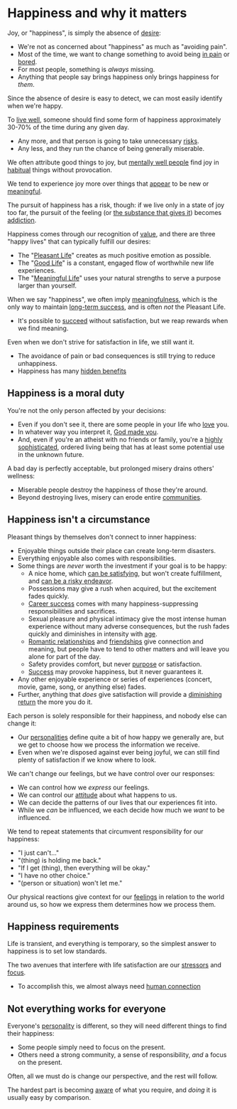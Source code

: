 
# Happiness and why it matters

Joy, or "happiness", is simply the absence of [desire](purpose.md):

- We're not as concerned about "happiness" as much as "avoiding pain".
- Most of the time, we want to change something to avoid being [in pain](hardship.md) or [bored](mind-creativity.md).
- For most people, something is *always* missing.
- Anything that people say brings happiness only brings happiness for *them*.

Since the absence of desire is easy to detect, we can most easily identify when we're happy.

To [live well](goodlife.md), someone should find some form of happiness approximately 30-70% of the time during any given day.

- Any more, and that person is going to take unnecessary [risks](safety.md).
- Any less, and they run the chance of being generally miserable.

We often attribute good things to joy, but [mentally well people](mind-feelings-happiness.md) find joy in [habitual](habits.md) things without provocation.

We tend to experience joy more over things that [appear](image.md) to be new or [meaningful](meaning.md).

The pursuit of happiness has a risk, though: if we live only in a state of joy too far, the pursuit of the feeling (or [the substance that gives it](addiction-substances.md)) becomes [addiction](addiction.md).

Happiness comes through our recognition of [value](values-quality.md), and there are three "happy lives" that can typically fulfill our desires:

- The "[Pleasant Life](mind-feelings.md)" creates as much positive emotion as possible.
- The "[Good Life](goodlife.md)" is a constant, engaged flow of worthwhile new life experiences.
- The "[Meaningful Life](meaning.md)" uses your natural strengths to serve a purpose larger than yourself.

When we say "happiness", we often imply [meaningfulness](meaning.md), which is the only way to maintain [long-term success](success-6_humility.md), and is often *not* the Pleasant Life.

- It's possible to [succeed](success-1_why.md) without satisfaction, but we reap rewards when we find meaning.

Even when we don't strive for satisfaction in life, we still want it.

- The avoidance of pain or bad consequences is still trying to reduce *un*happiness.
- Happiness has many [hidden benefits](mind-feelings-happiness-benefits.md)

## Happiness is a moral duty

You're not the only person affected by your decisions:

- Even if you don't see it, there are some people in your life who [love](people-love.md) you.
- In whatever way you interpret it, [God made you](religion-answers.md).
- And, even if you're an atheist with no friends or family, you're a [highly sophisticated](science-life.md), ordered living being that has at least some potential use in the unknown future.

A bad day is perfectly acceptable, but prolonged misery drains others' wellness:

- Miserable people destroy the happiness of those they're around.
- Beyond destroying lives, misery can erode entire [communities](groups-member.md).

## Happiness isn't a circumstance

Pleasant things by themselves don't connect to inner happiness:

- Enjoyable things outside their place can create long-term disasters.
- Everything enjoyable also comes with responsibilities.
- Some things are *never* worth the investment if your goal is to be happy:
  - A nice home, which [can be satisfying](home-decorations.md), but won't create fulfillment, and [can be a risky endeavor](home-buy.md).
  - Possessions may give a rush when acquired, but the excitement fades quickly.
  - [Career success](jobs-1_why.md) comes with many happiness-suppressing responsibilities and sacrifices.
  - Sexual pleasure and physical intimacy give the most intense human experience without many adverse consequences, but the rush fades quickly and diminishes in intensity with [age](hardship.md).
  - [Romantic relationships](relationships-1_why.md) and [friendships](people-4_friends.md) give connection and meaning, but people have to tend to other matters and will leave you alone for part of the day.
  - Safety provides comfort, but never [purpose](purpose.md) or satisfaction.
  - [Success](success-1_why.md) may provoke happiness, but it never guarantees it.
- Any other enjoyable experience or series of experiences (concert, movie, game, song, or anything else) fades.
- Further, anything that *does* give satisfaction will provide a [diminishing return](economics.md) the more you do it.

Each person is solely responsible for their happiness, and nobody else can change it:

- Our [personalities](personality.md) define quite a bit of how happy we generally are, but we get to choose how we process the information we receive.
- Even when we're disposed against ever being joyful, we can still find plenty of satisfaction if we know where to look.

We can't change our feelings, but we have control over our responses:

- We can control how we *express* our feelings.
- We can control our [attitude](success-2_attitude.md) about what happens to us.
- We can decide the patterns of our lives that our experiences fit into.
- While we *can* be influenced, we each decide how much we *want* to be influenced.

We tend to repeat statements that circumvent responsibility for our happiness:

- "I just can't..."
- "(thing) is holding me back."
- "If I get (thing), then everything will be okay."
- "I have no other choice."
- "(person or situation) won't let me."

Our physical reactions give context for our [feelings](mind-feelings.md) in relation to the world around us, so how we express them determines how we process them.

## Happiness requirements

Life is transient, and everything is temporary, so the simplest answer to happiness is to set low standards.

The two avenues that interfere with life satisfaction are our [stressors](mind-feelings-happiness-stress.md) and [focus](mind-feelings-happiness-focus.md).

- To accomplish this, we almost always need [human connection](mind-feelings-happiness-connect.md)

## Not everything works for everyone

Everyone's [personality](personality.md) is different, so they will need different things to find their happiness:

- Some people simply need to focus on the present.
- Others need a strong community, a sense of responsibility, *and* a focus on the present.

Often, all we must do is change our perspective, and the rest will follow.

The hardest part is becoming [aware](awareness.md) of what you require, and *doing* it is usually easy by comparison.
